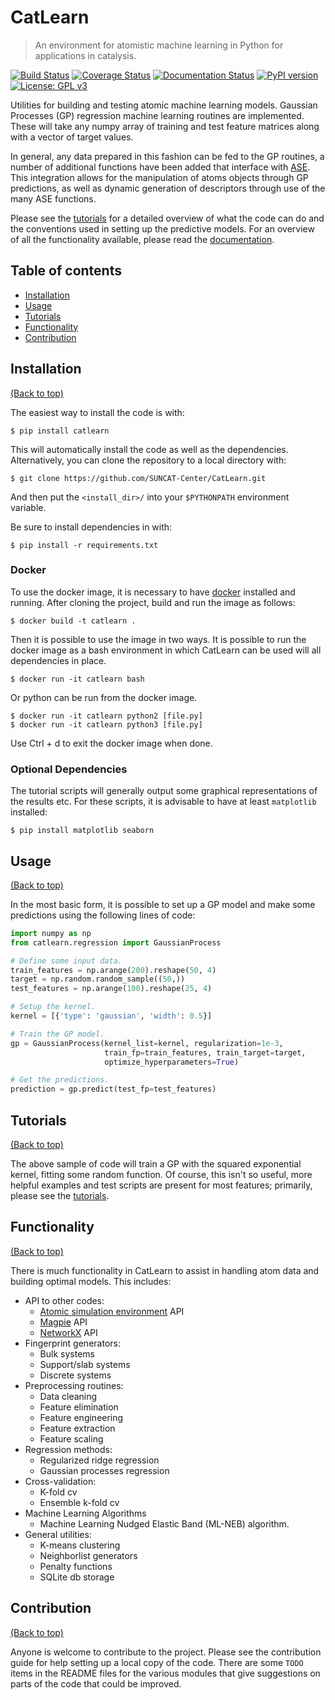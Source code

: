 # CatLearn

> An environment for atomistic machine learning in Python for applications in catalysis.

[![Build Status](https://travis-ci.org/SUNCAT-Center/CatLearn.svg?branch=master)](https://travis-ci.org/SUNCAT-Center/CatLearn) [![Coverage Status](https://coveralls.io/repos/github/SUNCAT-Center/CatLearn/badge.svg?branch=master)](https://coveralls.io/github/SUNCAT-Center/CatLearn?branch=master) [![Documentation Status](https://readthedocs.org/projects/catlearn/badge/?version=latest)](http://catlearn.readthedocs.io/en/latest/?badge=latest) [![PyPI version](https://badge.fury.io/py/CatLearn.svg)](https://badge.fury.io/py/CatLearn) [![License: GPL v3](https://img.shields.io/badge/License-GPL%20v3-blue.svg)](https://www.gnu.org/licenses/gpl-3.0)

Utilities for building and testing atomic machine learning models. Gaussian Processes (GP) regression machine learning routines are implemented. These will take any numpy array of training and test feature matrices along with a vector of target values.

In general, any data prepared in this fashion can be fed to the GP routines, a number of additional functions have been added that interface with [ASE](https://wiki.fysik.dtu.dk/ase/). This integration allows for the manipulation of atoms objects through GP predictions, as well as dynamic generation of descriptors through use of the many ASE functions.

Please see the [tutorials](https://github.com/SUNCAT-Center/CatLearn/tree/master/tutorials) for a detailed overview of what the code can do and the conventions used in setting up the predictive models. For an overview of all the functionality available, please read the [documentation](http://catlearn.readthedocs.io/en/latest/).

## Table of contents

-   [Installation](#installation)
-   [Usage](#usage)
-   [Tutorials](#tutorials)
-   [Functionality](#functionality)
-   [Contribution](#contribution)

## Installation

[(Back to top)](#table-of-contents)

The easiest way to install the code is with:

```shell
$ pip install catlearn
```

This will automatically install the code as well as the dependencies. Alternatively, you can clone the repository to a local directory with:

```shell
$ git clone https://github.com/SUNCAT-Center/CatLearn.git
```

And then put the `<install_dir>/` into your `$PYTHONPATH` environment variable.

Be sure to install dependencies in with:

```shell
$ pip install -r requirements.txt
```

### Docker

To use the docker image, it is necessary to have [docker](https://www.docker.com) installed and running. After cloning the project, build and run the image as follows:

```shell
$ docker build -t catlearn .
```

Then it is possible to use the image in two ways. It is possible to run the docker image as a bash environment in which CatLearn can be used will all dependencies in place.

```shell
$ docker run -it catlearn bash
```

Or python can be run from the docker image.

```shell
$ docker run -it catlearn python2 [file.py]
$ docker run -it catlearn python3 [file.py]
```

Use Ctrl + d to exit the docker image when done.

### Optional Dependencies

The tutorial scripts will generally output some graphical representations of the results etc. For these scripts, it is advisable to have at least `matplotlib` installed:

```shell
$ pip install matplotlib seaborn
```

## Usage

[(Back to top)](#table-of-contents)

In the most basic form, it is possible to set up a GP model and make some predictions using the following lines of code:

```python
import numpy as np
from catlearn.regression import GaussianProcess

# Define some input data.
train_features = np.arange(200).reshape(50, 4)
target = np.random.random_sample((50,))
test_features = np.arange(100).reshape(25, 4)

# Setup the kernel.
kernel = [{'type': 'gaussian', 'width': 0.5}]

# Train the GP model.
gp = GaussianProcess(kernel_list=kernel, regularization=1e-3,
                     train_fp=train_features, train_target=target,
                     optimize_hyperparameters=True)

# Get the predictions.
prediction = gp.predict(test_fp=test_features)
```

## Tutorials

[(Back to top)](#table-of-contents)

The above sample of code will train a GP with the squared exponential kernel, fitting some random function. Of course, this isn't so useful, more helpful examples and test scripts are present for most features; primarily, please see the [tutorials](https://github.com/SUNCAT-Center/CatLearn/tree/master/tutorials).

## Functionality

[(Back to top)](#table-of-contents)

There is much functionality in CatLearn to assist in handling atom data and building optimal models. This includes:

-   API to other codes:
    -   [Atomic simulation environment](https://wiki.fysik.dtu.dk/ase/) API
    -   [Magpie](https://bitbucket.org/wolverton/magpie) API
    -   [NetworkX](https://networkx.github.io/) API
-   Fingerprint generators:
    -   Bulk systems
    -   Support/slab systems
    -   Discrete systems
-   Preprocessing routines:
    -   Data cleaning
    -   Feature elimination
    -   Feature engineering
    -   Feature extraction
    -   Feature scaling
-   Regression methods:
    -   Regularized ridge regression
    -   Gaussian processes regression
-   Cross-validation:
    -   K-fold cv
    -   Ensemble k-fold cv
-   Machine Learning Algorithms
    -   Machine Learning Nudged Elastic Band (ML-NEB) algorithm.
-   General utilities:
    -   K-means clustering
    -   Neighborlist generators
    -   Penalty functions
    -   SQLite db storage

## Contribution

[(Back to top)](#table-of-contents)

Anyone is welcome to contribute to the project. Please see the contribution guide for help setting up a local copy of the code. There are some `TODO` items in the README files for the various modules that give suggestions on parts of the code that could be improved.
